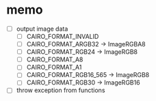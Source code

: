 memo
====

* [ ] output image data
	+ [ ] CAIRO\_FORMAT\_INVALID
	+ [ ] CAIRO\_FORMAT\_ARGB32 -> ImageRGBA8
	+ [ ] CAIRO\_FORMAT\_RGB24 -> ImageRGB8
	+ [ ] CAIRO\_FORMAT\_A8
	+ [ ] CAIRO\_FORMAT\_A1
	+ [ ] CAIRO\_FORMAT\_RGB16\_565 -> ImageRGB8
	+ [ ] CAIRO\_FORMAT\_RGB30 -> ImageRGB16
* [ ] throw exception from functions
